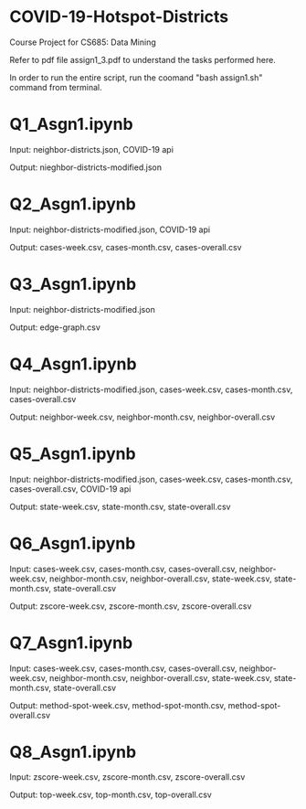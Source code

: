 # COVID-19-Hotspot-Districts
Course Project for CS685: Data Mining

Refer to pdf file assign1_3.pdf to understand the tasks performed here. 

In order to run the entire script, run the coomand "bash assign1.sh" command from terminal.

# Q1_Asgn1.ipynb
Input: neighbor-districts.json, COVID-19 api

Output: nieghbor-districts-modified.json

#  Q2_Asgn1.ipynb
Input: neighbor-districts-modified.json, COVID-19 api

Output: cases-week.csv, cases-month.csv, cases-overall.csv

# Q3_Asgn1.ipynb
Input: neighbor-districts-modified.json

Output: edge-graph.csv

# Q4_Asgn1.ipynb
Input: neighbor-districts-modified.json, cases-week.csv, cases-month.csv, cases-overall.csv

Output: neighbor-week.csv, neighbor-month.csv, neighbor-overall.csv

# Q5_Asgn1.ipynb
Input: neighbor-districts-modified.json, cases-week.csv, cases-month.csv, cases-overall.csv, COVID-19 api

Output: state-week.csv, state-month.csv, state-overall.csv

# Q6_Asgn1.ipynb
Input: cases-week.csv, cases-month.csv, cases-overall.csv, neighbor-week.csv, neighbor-month.csv, neighbor-overall.csv, state-week.csv, state-month.csv, state-overall.csv

Output: zscore-week.csv, zscore-month.csv, zscore-overall.csv

# Q7_Asgn1.ipynb
Input: cases-week.csv, cases-month.csv, cases-overall.csv, neighbor-week.csv, neighbor-month.csv, neighbor-overall.csv, state-week.csv, state-month.csv, state-overall.csv

Output: method-spot-week.csv, method-spot-month.csv, method-spot-overall.csv

# Q8_Asgn1.ipynb
Input: zscore-week.csv, zscore-month.csv, zscore-overall.csv

Output: top-week.csv, top-month.csv, top-overall.csv
